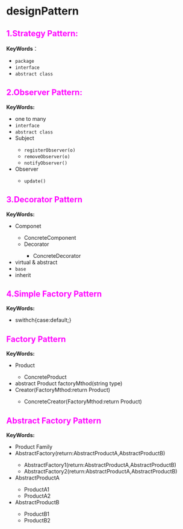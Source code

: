 # designPattern
<div>
<h2 style="color:FF00FF">1.Strategy Pattern:</h2>
<p><strong>KeyWords</strong>：</p>
<ul>
<li><code>package</code></li>
<li><code>interface</code></li>
<li><code>abstract class</code></li>
</ul>
</div>

<div>
<h2 style="color:#FF00FF">2.Observer Pattern:</h2>
<p><strong>KeyWords:</strong></p>
<ul>
<li>one to many</li>
<li><code>interface</code></li>
<li><code>abstract class</code></li>
<li>Subject</li>
<ul>
<li><code>registerObserver(o)</code></li>
<li><code>removeObserver(o)</code></li>
<li><code>notifyObserver()</code></li>
</ul>
<li>Observer</li>
<ul>
<li><code>update()</code></li>
</ul>
</ul>
</div>

<div>
<h2 style="color:FF00FF">3.Decorator Pattern</h2>
<p><strong>KeyWords:</strong></p>
<ul>
<li>Componet</li>
<ul>
<li>ConcreteComponent</li>
<li>Decorator</li>
<ul>
<li>ConcreteDecorator</li>
</ul>
</ul>
<li>virtual & abstract</li>
<li><code>base</code></li>
<li>inherit</li>
</ul>
</div>

<div>
<h2 style="color:FF00FF">4.Simple Factory Pattern</h2>
<p><strong>KeyWords:</strong></p>
<ul>
<li>swithch{case:default;}</li>
</ul>
<h2 style="color:FF00FF">Factory Pattern</h2>
<p><strong>KeyWords:</strong></p>
<ul>
<li>Product</li>
<ul><li>ConcreteProduct</li></ul>
<li>abstract Product factoryMthod(string type)</li>
<li>Creator(FactoryMthod:return Product)</li>
<ul><li>ConcreteCreator(FactoryMthod:return Product)</li></ul>
</ul>
<h2 style="color:FF00FF">Abstract Factory Pattern</h2>
<p><strong>KeyWords:</strong></p>
<ul>
<li>Product Family</li>
<li>AbstractFactory(return:AbstractProductA,AbstractProductB)</li>
<ul>
<li>AbstractFactory1(return:AbstractProductA,AbstractProductB)</li>
<li>AbstractFactory2(return:AbstractProductA,AbstractProductB)</li>
</ul>
<li>AbstractProductA</li>
<ul>
<li>ProductA1</li><li>ProductA2</li>
</ul>
<li>AbstractProductB</li>
<ul>
<li>ProductB1</li><li>ProductB2</li>
</ul>
</ul>
</div>